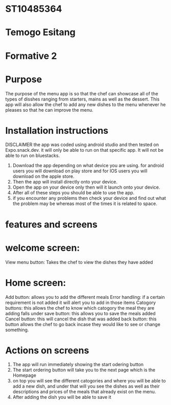 # ST10485364
# Temogo Esitang
# Formative 2
# Purpose
The purpose of the menu app is so that the chef can showcase all of the types of disshes ranging from starters, mains as well as the dessert.
This app will also allow the chef to add any new dishes to the menu whenever he pleases so that he can improve the menu.
# Installation instructions
DISCLAIMER the app was coded using android studio and then tested on Expo.snack.dev. it will only be able to run on that specific app.
It will not be able to run on bluestacks.
1) Download the app depending on what device you are using. for android users you will download on play store and for IOS users you will download on the apple store.
2) Then the app will install directly onto your device.
3) Open the app on your device only then will it launch onto your device.
4) After all of these steps you should be able to use the app.
5) if you encounter any problems then check your device and find out what the problem may be whereas most of the times it is related to space.

# features and screens
# welcome screen:
View menu button: Takes the chef to view the dishes they have added
# Home screen:
Add button: allows you to add the different meals
Error handling: if a certain requirement is not added it will alert you to add in those items
Catogory buttons: this allows the chef to know which catogory the meal they are adding falls under
save button: this allows you to  save the meals added
Cancel button: this will cancel the dish that was added
back button: this button allows the chef to go back incase they would like to see or change something.
# Actions on screens
1) The app will run immediately showing the start odering button
2) The start ordering button will take you to the next page which is the Homepage
3) on top you will see the different catogories and where you will be able to add a new dish, and under that will you see the dishes as well as their descriptions and prices of the meals that already exist on the menu.
4) After adding the dish you will be able to save it
   

